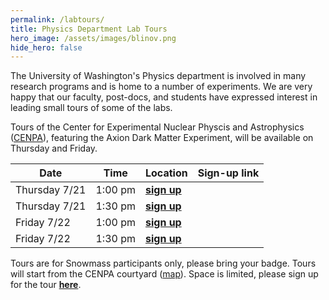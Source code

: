 ```yaml
---
permalink: /labtours/
title: Physics Department Lab Tours
hero_image: /assets/images/blinov.png
hide_hero: false
---
```


The University of Washington's Physics department is involved in many research programs and is home to a number of experiments. We are very happy that our faculty, post-docs, and students have expressed interest in leading small tours of some of the labs.

Tours of the Center for Experimental Nuclear Physcis and Astrophysics (<a href="https://www.npl.washington.edu/">CENPA</a>), featuring the Axion Dark Matter Experiment, will be available on Thursday and Friday. 

| Date | Time | Location | Sign-up link |
| --- | --- | --- | --- |
| Thursday 7/21 | 1:00 pm | <b><a href="https://www.signupgenius.com/go/10C0D4AA4A929A5F8CE9-admx">sign up</a></b> |
| Thursday 7/21 | 1:30 pm | <b><a href="https://www.signupgenius.com/go/10C0D4AA4A929A5F8CE9-admx">sign up</a></b> |
| Friday 7/22 | 1:00 pm | <b><a href="https://www.signupgenius.com/go/10C0D4AA4A929A5F8CE9-admx">sign up</a></b> |
| Friday 7/22 | 1:30 pm | <b><a href="https://www.signupgenius.com/go/10C0D4AA4A929A5F8CE9-admx">sign up</a></b> |

Tours are for Snowmass participants only, please bring your badge.  Tours will start from the CENPA courtyard (<a href="https://www.npl.washington.edu/cenpa/contact">map</a>).  Space is limited, please sign up for the tour <b><a href="https://www.signupgenius.com/go/10C0D4AA4A929A5F8CE9-admx">here</a></b>.

